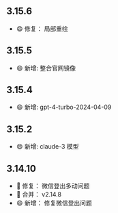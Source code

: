 ## 3.15.6
- 😄 修复： 局部重绘

## 3.15.5
- 😄 新增: 整合官网镜像

## 3.15.4
- 😄 新增: gpt-4-turbo-2024-04-09

## 3.15.2
- 😄 新增: claude-3 模型

## 3.14.10
- 🐞 修复： 微信登出多动问题
- 🎁 合并： v2.14.8
- 😄 新增： 修复微信登出问题
